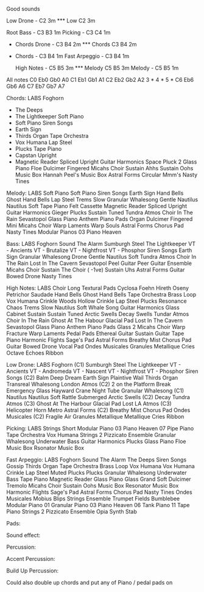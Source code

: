 Good sounds


  Low Drone       - C2          3m *** Low C2 3m

  Root Bass       - C3 B3       1m
  Picking         - C3 C4       1m
* Chords Drone    - C3 B4       2m *** Chords C3 B4 2m
* Chords          - C3 B4       1m
  Fast Arpeggio   - C3 B4       1m

  High Notes      - C5 B5       3m *** Melody C5 B5 3m
  Melody          - C5 B5       1m


All notes
C0 Eb0 Gb0 A0
C1 Eb1 Gb1 A1
C2 Eb2 Gb2 A2
3 *
4 *
5 *
C6 Eb6 Gb6 A6
C7 Eb7 Gb7 A7

Chords:
        LABS
    Foghorn
* The Deeps
* The Lightkeeper
    Soft Piano
* Soft Piano
    Siren Songs
* Earth Sign
* Thirds Organ
    Tape Orchestra
* Vox Humana
    Lap Steel
* Plucks
    Tape Piano
* Capstan Upright
* Magnetic Reader
Spliced Upright
    Guitar Harmonics
Space Pluck 2
    Glass Piano
Floe
    Dulcimer
Fingered
    Micahs Choir
Sustain Ahhs
Sustain Oohs
    Music Box
Hannah Peel's Music Box
    Astral Forms
Circular Mmm's
  Nasty Tines


Melody:
        LABS
    Soft Piano
  Soft Piano
    Siren Songs
  Earth Sign
    Hand Bells
Ghost Hand Bells
    Lap Steel
Trems Slow
    Granular Whalesong
Gentle
Nautilus
Nautilus Soft
    Tape Piano
Felt Cassette
Magnetic Reader
Spliced Upright
    Guitar Harmonics
Gieger
Plucks
Sustain Tuned
    Tundra Atmos
Choir In The Rain
Sevastopol
    Glass Piano
Anthem
    Piano Pads
Organ
    Dulcimer
Fingered
Mini
    Micahs Choir
Warp Laments
Warp Souls
    Astral Forms
Chorus Pad
Nasty Tines
    Modular Pianos
03 Piano Heaven


Bass:
        LABS
    Foghorn
Sound The Alarm
Sumburgh Steel
The Lightkeeper
VT - Ancients
VT - Brutalize
VT - Nightfrost
VT - Phosphor
    Siren Songs
Earth Sign
    Granular Whalesong
Drone
Gentle
Nautilus Soft
    Tundra Atmos
Choir In The Rain
Lost In The Cavern
Sevastopol
    Peel Guitar
Peer Guitar Ensemble
    Micahs Choir
Sustain The Choir ( -1ve)
Sustain Uhs
    Astral Forms
Guitar Bowed Drone
Nasty Tines




High Notes:
        LABS
    Choir
Long
    Textural Pads
Cyclosa
Foehn
Hireth
Oseny
Petrichor
Saudade
    Hand Bells
Ghost Hand Bells
    Tape Orchestra
Brass Loop
Vox Humana Crinkle
Woods Hollow Crinkle
    Lap Steel
Plucks
Resonance Chaos
Trems Slow
Nautilus Soft
Whale Song
    Guitar Harmonics
Glass Cabinet
Sustain
Sustain Tuned
    Arctic Swells
Decay
Swells
    Tundar Atmos
Choir In The Rain
Ghost At The Habour
Glacial Pad
Lost In The Cavern
Sevastopol
    Glass Piano
Anthem
    Piano Pads
Glass 2
    Micahs Choir
Warp Fracture
Warp Laments
    Pedal Pads
Ethereal Guitar
Sustain Guitar
Tape Piano
    Harmonic Flights
Sage's Pad
    Astral Forms
Breathy Mist
Chorus Pad
Guitar Bowed Drone
Vocal Pad
    Ondes Musicales
Granules
Metallique Cries
Octave Echoes
Ribbon


Low Drone:
        LABS
    Foghorn (C1)
Sumburgh Steel
The Lightkeeper
VT - Ancients
VT - Andromeda
VT - Nascent
VT - Nightfrost
VT - Phosphor
    Siren Songs (C2)
Balm
Deep Dream
Earth Sign
Plaintive Wail
Thirds Organ
Transreal
Whalesong
    London Atmos (C2)
2 on the Platform
Break Emergency Glass
Hayward Crane
Night Tube
    Granular Whalesong (C1)
Nautilus
Nautilus Soft
Rattle
Submerged
    Arctic Swells (C2)
Decay
    Tundra Atmos (C3)
Ghost At The Harbour
Glacial Pad
Lost
    LA Atmos (C3)
Helicopter
Horn
Metro
    Astral Forms (C2)
Breathy Mist
Chorus Pad
    Ondes Musicales (C2)
Fragile Air
Granules
Metallique
Metallique Cries
Ribbon





Picking:
        LABS
    Strings
Short
    Modular Piano
03 Piano Heaven
07 Pipe Piano
    Tape Orchestra
Vox Humana
    Strings 2
Pizzicato Ensemble
    Granular Whalesong
Underwater Bass
    Guitar Harmonics
Plucks
    Glass Piano
Floe
    Music Box
Rsonator Music Box





Fast Arpeggio:
        LABS
    Foghorn
Sound The Alarm
The Deeps
    Siren Songs
Gossip
Thirds Organ
    Tape Orchestra
Brass Loop
Vox Humana
Vox Humana Crinkle
    Lap Steel
Muted Plucks
Plucks
    Granular Whalesong
Underwater Bass
    Tape Piano
Magnetic Reader
    Glass Piano
Glass Grand Soft
    Dulcimer
Tremolo
    Micahs Choir
Sustain Oohs
    Music Box
Resonator Music Box
    Harmonic Flights
Sage's Pad
    Astral Forms
Chorus Pad
Nasty Tines
    Ondes Musicales
Mobius Blips
    Strings
Ensemble
    Trumpet Fields
Bumblebee
    Modular Piano
01 Granular Piano
03 Piano Heaven
06 Tank Piano
11 Tape Piano
    Strings 2
Pizzicato Ensemble
    Opia
Synth Stab


Pads:


Sound effect:



Percussion:


Accent Percussion:


Build Up Percussion:



Could also double up chords and put any of Piano / pedal pads on